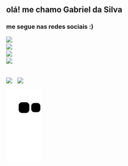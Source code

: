## olá! me chamo Gabriel da Silva

### me segue nas redes sociais :)

<a href="https://instagram.com/eu_drizion" target="_blank"><img src="https://img.shields.io/badge/Instagram-@eu_drizion_-purple" /></a>
<br>
<a href="https://tiktok.com/@eu_drizion" target="_blank"><img src="https://img.shields.io/badge/TikTok-@eu_drizion_-red" /></a>
<br>
<a href="https://wabot.net/grupo" target="_blank"><img src="https://img.shields.io/badge/WhatsApp%20Bot-Entre%20no%20grupo-green" /></a>
<br>
<a href="https://linktr.ee/gabriel.da.silva_" target="_blank"><img src="https://img.shields.io/badge/Linktree-Gabriel%20da%20Silva-blue" /></a>
<br>
<br>
<br>
<img src="https://github-readme-stats.vercel.app/api?username=drizion&show_icons=true&theme=dark&show_owner=true&count_private=true">
<img style="margin-left:10px" src="https://github-readme-stats.vercel.app/api/top-langs/?username=drizion&layout=compact&langs_count=7&theme=dark" />

 ![Snake animation](https://github.com/drizion/drizion/blob/output/github-contribution-grid-snake.svg)
